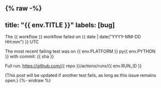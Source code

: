 {% raw -%}
---
title: "{{ env.TITLE }}"
labels: [bug]
---
The {{ workflow }} workflow failed on {{ date | date("YYYY-MM-DD HH:mm") }} UTC

The most recent failing test was on {{ env.PLATFORM }} py{{ env.PYTHON }}
with commit: {{ sha }}

Full run: https://github.com/{{ repo }}/actions/runs/{{ env.RUN_ID }}

(This post will be updated if another test fails, as long as this issue remains open.)
{%- endraw %}
